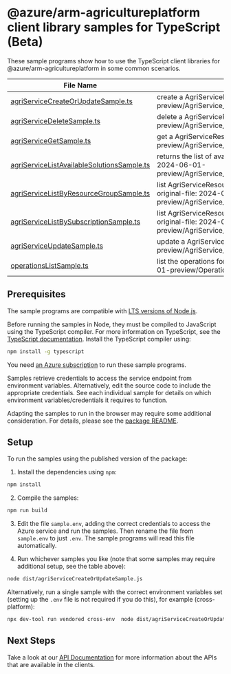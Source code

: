 # @azure/arm-agricultureplatform client library samples for TypeScript (Beta)

These sample programs show how to use the TypeScript client libraries for @azure/arm-agricultureplatform in some common scenarios.

| **File Name**                                                                         | **Description**                                                                                                                                 |
| ------------------------------------------------------------------------------------- | ----------------------------------------------------------------------------------------------------------------------------------------------- |
| [agriServiceCreateOrUpdateSample.ts][agriservicecreateorupdatesample]                 | create a AgriServiceResource x-ms-original-file: 2024-06-01-preview/AgriService_CreateOrUpdate_MaximumSet_Gen.json                              |
| [agriServiceDeleteSample.ts][agriservicedeletesample]                                 | delete a AgriServiceResource x-ms-original-file: 2024-06-01-preview/AgriService_Delete_MaximumSet_Gen.json                                      |
| [agriServiceGetSample.ts][agriservicegetsample]                                       | get a AgriServiceResource x-ms-original-file: 2024-06-01-preview/AgriService_Get_MaximumSet_Gen.json                                            |
| [agriServiceListAvailableSolutionsSample.ts][agriservicelistavailablesolutionssample] | returns the list of available agri solutions. x-ms-original-file: 2024-06-01-preview/AgriService_ListAvailableSolutions_MaximumSet_Gen.json     |
| [agriServiceListByResourceGroupSample.ts][agriservicelistbyresourcegroupsample]       | list AgriServiceResource resources by resource group x-ms-original-file: 2024-06-01-preview/AgriService_ListByResourceGroup_MaximumSet_Gen.json |
| [agriServiceListBySubscriptionSample.ts][agriservicelistbysubscriptionsample]         | list AgriServiceResource resources by subscription ID x-ms-original-file: 2024-06-01-preview/AgriService_ListBySubscription_MaximumSet_Gen.json |
| [agriServiceUpdateSample.ts][agriserviceupdatesample]                                 | update a AgriServiceResource x-ms-original-file: 2024-06-01-preview/AgriService_Update_MaximumSet_Gen.json                                      |
| [operationsListSample.ts][operationslistsample]                                       | list the operations for the provider x-ms-original-file: 2024-06-01-preview/Operations_List_MaximumSet_Gen.json                                 |

## Prerequisites

The sample programs are compatible with [LTS versions of Node.js](https://github.com/nodejs/release#release-schedule).

Before running the samples in Node, they must be compiled to JavaScript using the TypeScript compiler. For more information on TypeScript, see the [TypeScript documentation][typescript]. Install the TypeScript compiler using:

```bash
npm install -g typescript
```

You need [an Azure subscription][freesub] to run these sample programs.

Samples retrieve credentials to access the service endpoint from environment variables. Alternatively, edit the source code to include the appropriate credentials. See each individual sample for details on which environment variables/credentials it requires to function.

Adapting the samples to run in the browser may require some additional consideration. For details, please see the [package README][package].

## Setup

To run the samples using the published version of the package:

1. Install the dependencies using `npm`:

```bash
npm install
```

2. Compile the samples:

```bash
npm run build
```

3. Edit the file `sample.env`, adding the correct credentials to access the Azure service and run the samples. Then rename the file from `sample.env` to just `.env`. The sample programs will read this file automatically.

4. Run whichever samples you like (note that some samples may require additional setup, see the table above):

```bash
node dist/agriServiceCreateOrUpdateSample.js
```

Alternatively, run a single sample with the correct environment variables set (setting up the `.env` file is not required if you do this), for example (cross-platform):

```bash
npx dev-tool run vendored cross-env  node dist/agriServiceCreateOrUpdateSample.js
```

## Next Steps

Take a look at our [API Documentation][apiref] for more information about the APIs that are available in the clients.

[agriservicecreateorupdatesample]: https://github.com/Azure/azure-sdk-for-js/blob/main/sdk/agricultureplatform/arm-agricultureplatform/samples/v1-beta/typescript/src/agriServiceCreateOrUpdateSample.ts
[agriservicedeletesample]: https://github.com/Azure/azure-sdk-for-js/blob/main/sdk/agricultureplatform/arm-agricultureplatform/samples/v1-beta/typescript/src/agriServiceDeleteSample.ts
[agriservicegetsample]: https://github.com/Azure/azure-sdk-for-js/blob/main/sdk/agricultureplatform/arm-agricultureplatform/samples/v1-beta/typescript/src/agriServiceGetSample.ts
[agriservicelistavailablesolutionssample]: https://github.com/Azure/azure-sdk-for-js/blob/main/sdk/agricultureplatform/arm-agricultureplatform/samples/v1-beta/typescript/src/agriServiceListAvailableSolutionsSample.ts
[agriservicelistbyresourcegroupsample]: https://github.com/Azure/azure-sdk-for-js/blob/main/sdk/agricultureplatform/arm-agricultureplatform/samples/v1-beta/typescript/src/agriServiceListByResourceGroupSample.ts
[agriservicelistbysubscriptionsample]: https://github.com/Azure/azure-sdk-for-js/blob/main/sdk/agricultureplatform/arm-agricultureplatform/samples/v1-beta/typescript/src/agriServiceListBySubscriptionSample.ts
[agriserviceupdatesample]: https://github.com/Azure/azure-sdk-for-js/blob/main/sdk/agricultureplatform/arm-agricultureplatform/samples/v1-beta/typescript/src/agriServiceUpdateSample.ts
[operationslistsample]: https://github.com/Azure/azure-sdk-for-js/blob/main/sdk/agricultureplatform/arm-agricultureplatform/samples/v1-beta/typescript/src/operationsListSample.ts
[apiref]: https://learn.microsoft.com/javascript/api/@azure/arm-agricultureplatform?view=azure-node-preview
[freesub]: https://azure.microsoft.com/free/
[package]: https://github.com/Azure/azure-sdk-for-js/tree/main/sdk/agricultureplatform/arm-agricultureplatform/README.md
[typescript]: https://www.typescriptlang.org/docs/home.html
